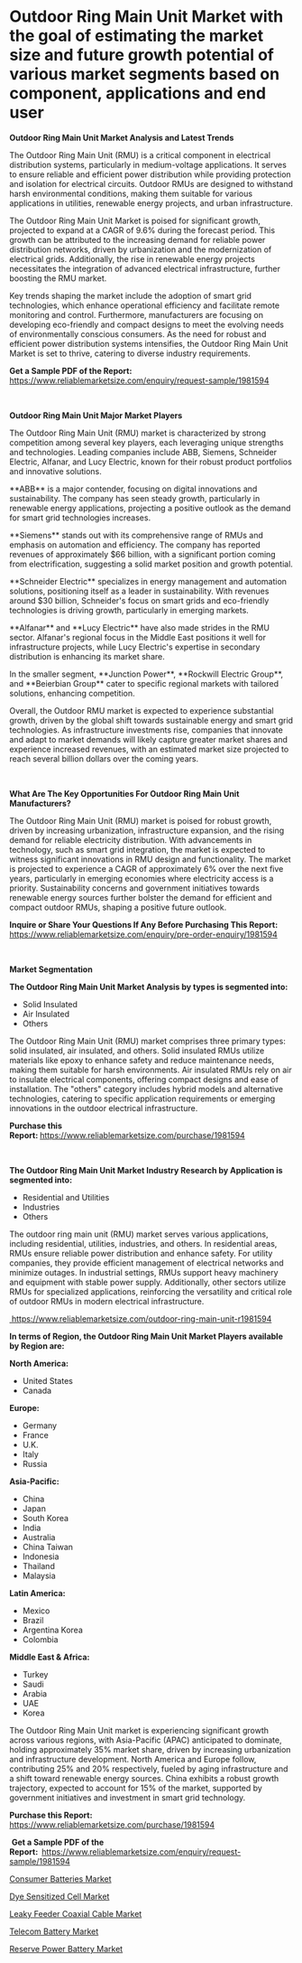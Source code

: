 <p><h1>Outdoor Ring Main Unit Market with the goal of estimating the market size and future growth potential of various market segments based on component, applications and end user</h1></p><p><strong>Outdoor Ring Main Unit Market Analysis and Latest Trends</strong></p>
<p><p>The Outdoor Ring Main Unit (RMU) is a critical component in electrical distribution systems, particularly in medium-voltage applications. It serves to ensure reliable and efficient power distribution while providing protection and isolation for electrical circuits. Outdoor RMUs are designed to withstand harsh environmental conditions, making them suitable for various applications in utilities, renewable energy projects, and urban infrastructure.</p><p>The Outdoor Ring Main Unit Market is poised for significant growth, projected to expand at a CAGR of 9.6% during the forecast period. This growth can be attributed to the increasing demand for reliable power distribution networks, driven by urbanization and the modernization of electrical grids. Additionally, the rise in renewable energy projects necessitates the integration of advanced electrical infrastructure, further boosting the RMU market.</p><p>Key trends shaping the market include the adoption of smart grid technologies, which enhance operational efficiency and facilitate remote monitoring and control. Furthermore, manufacturers are focusing on developing eco-friendly and compact designs to meet the evolving needs of environmentally conscious consumers. As the need for robust and efficient power distribution systems intensifies, the Outdoor Ring Main Unit Market is set to thrive, catering to diverse industry requirements.</p></p>
<p><strong>Get a Sample PDF of the Report:&nbsp;</strong> <a href="https://www.reliablemarketsize.com/enquiry/request-sample/1981594?utm_campaign=1131&utm_medium=2&utm_source=Github&utm_content=ia&utm_term=07042025&utm_id=outdoor-ring-main-unit">https://www.reliablemarketsize.com/enquiry/request-sample/1981594</a></p>
<p>&nbsp;</p>
<p><strong>Outdoor Ring Main Unit Major Market Players</strong></p>
<p><p>The Outdoor Ring Main Unit (RMU) market is characterized by strong competition among several key players, each leveraging unique strengths and technologies. Leading companies include ABB, Siemens, Schneider Electric, Alfanar, and Lucy Electric, known for their robust product portfolios and innovative solutions.</p><p>**ABB** is a major contender, focusing on digital innovations and sustainability. The company has seen steady growth, particularly in renewable energy applications, projecting a positive outlook as the demand for smart grid technologies increases.</p><p>**Siemens** stands out with its comprehensive range of RMUs and emphasis on automation and efficiency. The company has reported revenues of approximately $66 billion, with a significant portion coming from electrification, suggesting a solid market position and growth potential.</p><p>**Schneider Electric** specializes in energy management and automation solutions, positioning itself as a leader in sustainability. With revenues around $30 billion, Schneider's focus on smart grids and eco-friendly technologies is driving growth, particularly in emerging markets.</p><p>**Alfanar** and **Lucy Electric** have also made strides in the RMU sector. Alfanar's regional focus in the Middle East positions it well for infrastructure projects, while Lucy Electric's expertise in secondary distribution is enhancing its market share.</p><p>In the smaller segment, **Junction Power**, **Rockwill Electric Group**, and **Beierbian Group** cater to specific regional markets with tailored solutions, enhancing competition. </p><p>Overall, the Outdoor RMU market is expected to experience substantial growth, driven by the global shift towards sustainable energy and smart grid technologies. As infrastructure investments rise, companies that innovate and adapt to market demands will likely capture greater market shares and experience increased revenues, with an estimated market size projected to reach several billion dollars over the coming years.</p></p>
<p>&nbsp;</p>
<p><strong>What Are The Key Opportunities For Outdoor Ring Main Unit Manufacturers?</strong></p>
<p><p>The Outdoor Ring Main Unit (RMU) market is poised for robust growth, driven by increasing urbanization, infrastructure expansion, and the rising demand for reliable electricity distribution. With advancements in technology, such as smart grid integration, the market is expected to witness significant innovations in RMU design and functionality. The market is projected to experience a CAGR of approximately 6% over the next five years, particularly in emerging economies where electricity access is a priority. Sustainability concerns and government initiatives towards renewable energy sources further bolster the demand for efficient and compact outdoor RMUs, shaping a positive future outlook.</p></p>
<p><strong>Inquire or Share Your Questions If Any Before Purchasing This Report:</strong> <a href="https://www.reliablemarketsize.com/enquiry/pre-order-enquiry/1981594?utm_campaign=1131&utm_medium=2&utm_source=Github&utm_content=ia&utm_term=07042025&utm_id=outdoor-ring-main-unit">https://www.reliablemarketsize.com/enquiry/pre-order-enquiry/1981594</a></p>
<p>&nbsp;</p>
<p><strong>Market Segmentation</strong></p>
<p><strong>The Outdoor Ring Main Unit Market Analysis by types is segmented into:</strong></p>
<p><ul><li>Solid Insulated</li><li>Air Insulated</li><li>Others</li></ul></p>
<p><p>The Outdoor Ring Main Unit (RMU) market comprises three primary types: solid insulated, air insulated, and others. Solid insulated RMUs utilize materials like epoxy to enhance safety and reduce maintenance needs, making them suitable for harsh environments. Air insulated RMUs rely on air to insulate electrical components, offering compact designs and ease of installation. The "others" category includes hybrid models and alternative technologies, catering to specific application requirements or emerging innovations in the outdoor electrical infrastructure.</p></p>
<p><strong>Purchase this Report:&nbsp;</strong><a href="https://www.reliablemarketsize.com/purchase/1981594?utm_campaign=1131&utm_medium=2&utm_source=Github&utm_content=ia&utm_term=07042025&utm_id=outdoor-ring-main-unit">https://www.reliablemarketsize.com/purchase/1981594</a></p>
<p>&nbsp;</p>
<p><strong>The Outdoor Ring Main Unit Market Industry Research by Application is segmented into:</strong></p>
<p><ul><li>Residential and Utilities</li><li>Industries</li><li>Others</li></ul></p>
<p><p>The outdoor ring main unit (RMU) market serves various applications, including residential, utilities, industries, and others. In residential areas, RMUs ensure reliable power distribution and enhance safety. For utility companies, they provide efficient management of electrical networks and minimize outages. In industrial settings, RMUs support heavy machinery and equipment with stable power supply. Additionally, other sectors utilize RMUs for specialized applications, reinforcing the versatility and critical role of outdoor RMUs in modern electrical infrastructure.</p></p>
<p><a href="https://www.reliablemarketsize.com/outdoor-ring-main-unit-r1981594?utm_campaign=1131&utm_medium=2&utm_source=Github&utm_content=ia&utm_term=07042025&utm_id=outdoor-ring-main-unit">&nbsp;https://www.reliablemarketsize.com/outdoor-ring-main-unit-r1981594</a></p>
<p><strong>In terms of Region, the Outdoor Ring Main Unit Market Players available by Region are:</strong></p>
<p>
    <p> <strong> North America: </strong>
        <ul>
            <li>United States</li>
            <li>Canada</li>
        </ul>
        </p> 
    <p> <strong> Europe: </strong>
        <ul>
            <li>Germany</li>
            <li>France</li>
            <li>U.K.</li>
            <li>Italy</li>
            <li>Russia</li>
        </ul>
        </p> 
    <p> <strong> Asia-Pacific: </strong>
        <ul>
            <li>China</li>
            <li>Japan</li>
            <li>South Korea</li>
            <li>India</li>
            <li>Australia</li>
            <li>China Taiwan</li>
            <li>Indonesia</li>
            <li>Thailand</li>
            <li>Malaysia</li>
        </ul>
        </p> 
    <p> <strong> Latin America: </strong>
        <ul>
            <li>Mexico</li>
            <li>Brazil</li>
            <li>Argentina Korea</li>
            <li>Colombia</li>
        </ul>
        </p> 
    <p> <strong> Middle East & Africa: </strong>
        <ul>
            <li>Turkey</li>
            <li>Saudi</li>
            <li>Arabia</li>
            <li>UAE</li>
            <li>Korea</li>
        </ul>
    </p>
    </p>
<p><p>The Outdoor Ring Main Unit market is experiencing significant growth across various regions, with Asia-Pacific (APAC) anticipated to dominate, holding approximately 35% market share, driven by increasing urbanization and infrastructure development. North America and Europe follow, contributing 25% and 20% respectively, fueled by aging infrastructure and a shift toward renewable energy sources. China exhibits a robust growth trajectory, expected to account for 15% of the market, supported by government initiatives and investment in smart grid technology.</p></p>
<p><strong>Purchase this Report: </strong><a href="https://www.reliablemarketsize.com/purchase/1981594?utm_campaign=1131&utm_medium=2&utm_source=Github&utm_content=ia&utm_term=07042025&utm_id=outdoor-ring-main-unit">https://www.reliablemarketsize.com/purchase/1981594</a></p>
<p>&nbsp;<strong>Get a Sample PDF of the Report:&nbsp;&nbsp;</strong><a href="https://www.reliablemarketsize.com/enquiry/request-sample/1981594?utm_campaign=1131&utm_medium=2&utm_source=Github&utm_content=ia&utm_term=07042025&utm_id=outdoor-ring-main-unit">https://www.reliablemarketsize.com/enquiry/request-sample/1981594</a></p>
<p><strong></strong></p>
<p><p><a href="https://github.com/colloerrinbp/Market-Research-Report-List-1/blob/main/consumer-batteries-market.md?utm_campaign=1131&utm_medium=2&utm_source=Github&utm_content=ia&utm_term=07042025&utm_id=outdoor-ring-main-unit">Consumer Batteries Market</a></p><p><a href="https://github.com/bhatttutty2p/Market-Research-Report-List-1/blob/main/dye-sensitized-cell-market.md?utm_campaign=1131&utm_medium=2&utm_source=Github&utm_content=ia&utm_term=07042025&utm_id=outdoor-ring-main-unit">Dye Sensitized Cell Market</a></p><p><a href="https://github.com/leptouwrites/Market-Research-Report-List-1/blob/main/leaky-feeder-coaxial-cable-market.md?utm_campaign=1131&utm_medium=2&utm_source=Github&utm_content=ia&utm_term=07042025&utm_id=outdoor-ring-main-unit">Leaky Feeder Coaxial Cable Market</a></p><p><a href="https://github.com/etapaqanee/Market-Research-Report-List-1/blob/main/telecom-battery-market.md?utm_campaign=1131&utm_medium=2&utm_source=Github&utm_content=ia&utm_term=07042025&utm_id=outdoor-ring-main-unit">Telecom Battery Market</a></p><p><a href="https://github.com/sphaabrose/Market-Research-Report-List-1/blob/main/reserve-power-battery-market.md?utm_campaign=1131&utm_medium=2&utm_source=Github&utm_content=ia&utm_term=07042025&utm_id=outdoor-ring-main-unit">Reserve Power Battery Market</a></p></p>